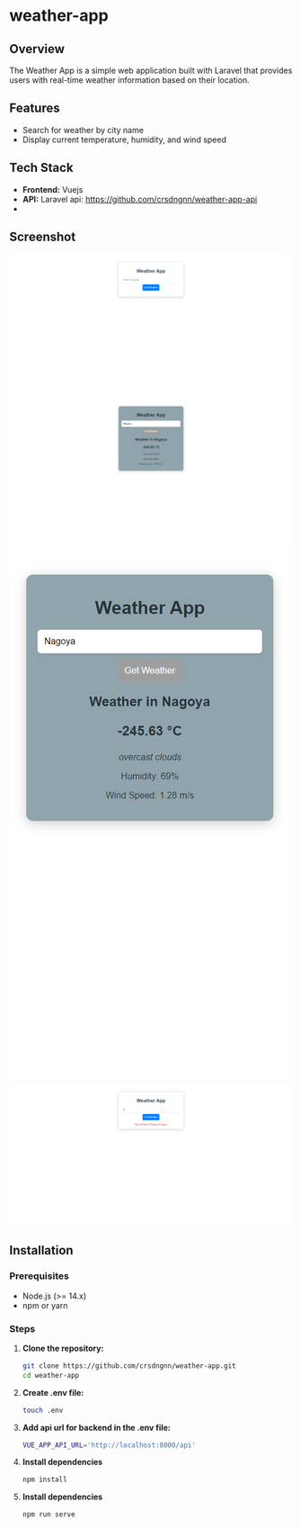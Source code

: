 # weather-app

## Overview

The Weather App is a simple web application built with Laravel that provides users with real-time weather information based on their location.

## Features

- Search for weather by city name
- Display current temperature, humidity, and wind speed

## Tech Stack

- **Frontend:** Vuejs
- **API:** Laravel api: https://github.com/crsdngnn/weather-app-api
- 
## Screenshot
![Screenshot view](src/assets/screenshots/view-screenshot.png)
![Web view](src/assets/screenshots/web-screenshot.png)
![Mobile view](src/assets/screenshots/mobile-screenshot.png)
![Error view](src/assets/screenshots/error-screenshot.png)

## Installation

### Prerequisites

- Node.js (>= 14.x)
- npm or yarn

### Steps

1. **Clone the repository:**

   ```bash
   git clone https://github.com/crsdngnn/weather-app.git
   cd weather-app
   
2. **Create .env file:**

   ```bash
   touch .env

3. **Add api url for backend in the .env file:**
   ```bash
   VUE_APP_API_URL='http://localhost:8000/api'

4. **Install dependencies**
   ```bash
   npm install

5. **Install dependencies**
   ```bash
   npm run serve
